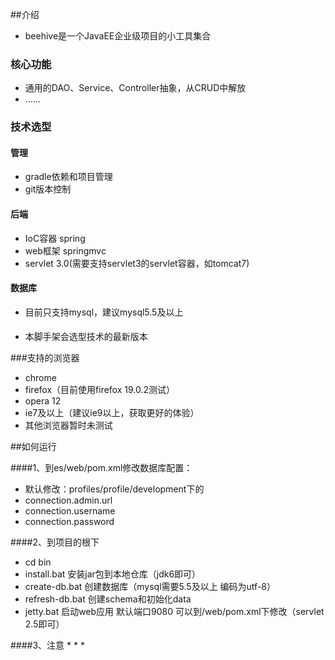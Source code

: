 
##介绍
* beehive是一个JavaEE企业级项目的小工具集合

### 核心功能
* 通用的DAO、Service、Controller抽象，从CRUD中解放
* ……

### 技术选型

#### 管理
* gradle依赖和项目管理
* git版本控制

#### 后端
* IoC容器 spring
* web框架 springmvc
* servlet 3.0(需要支持servlet3的servlet容器，如tomcat7)

#### 数据库
 * 目前只支持mysql，建议mysql5.5及以上

####
 * 本脚手架会选型技术的最新版本

###支持的浏览器
 * chrome
 * firefox（目前使用firefox 19.0.2测试）
 * opera 12
 * ie7及以上（建议ie9以上，获取更好的体验）
 * 其他浏览器暂时未测试


##如何运行

####1、到es/web/pom.xml修改数据库配置：
*  默认修改：profiles/profile/development下的
*  connection.admin.url
*  connection.username
*  connection.password

####2、到项目的根下
* cd bin
* install.bat 安装jar包到本地仓库（jdk6即可）
* create-db.bat 创建数据库（mysql需要5.5及以上 编码为utf-8）
* refresh-db.bat 创建schema和初始化data
* jetty.bat 启动web应用 默认端口9080 可以到/web/pom.xml下修改（servlet 2.5即可）

####3、注意
* 
* 
* 
